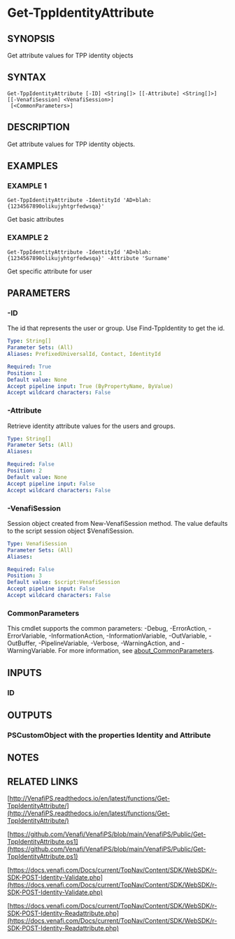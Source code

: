 # Get-TppIdentityAttribute

## SYNOPSIS
Get attribute values for TPP identity objects

## SYNTAX

```
Get-TppIdentityAttribute [-ID] <String[]> [[-Attribute] <String[]>] [[-VenafiSession] <VenafiSession>]
 [<CommonParameters>]
```

## DESCRIPTION
Get attribute values for TPP identity objects.

## EXAMPLES

### EXAMPLE 1
```
Get-TppIdentityAttribute -IdentityId 'AD+blah:{1234567890olikujyhtgrfedwsqa}'
```

Get basic attributes

### EXAMPLE 2
```
Get-TppIdentityAttribute -IdentityId 'AD+blah:{1234567890olikujyhtgrfedwsqa}' -Attribute 'Surname'
```

Get specific attribute for user

## PARAMETERS

### -ID
The id that represents the user or group. 
Use Find-TppIdentity to get the id.

```yaml
Type: String[]
Parameter Sets: (All)
Aliases: PrefixedUniversalId, Contact, IdentityId

Required: True
Position: 1
Default value: None
Accept pipeline input: True (ByPropertyName, ByValue)
Accept wildcard characters: False
```

### -Attribute
Retrieve identity attribute values for the users and groups.

```yaml
Type: String[]
Parameter Sets: (All)
Aliases:

Required: False
Position: 2
Default value: None
Accept pipeline input: False
Accept wildcard characters: False
```

### -VenafiSession
Session object created from New-VenafiSession method. 
The value defaults to the script session object $VenafiSession.

```yaml
Type: VenafiSession
Parameter Sets: (All)
Aliases:

Required: False
Position: 3
Default value: $script:VenafiSession
Accept pipeline input: False
Accept wildcard characters: False
```

### CommonParameters
This cmdlet supports the common parameters: -Debug, -ErrorAction, -ErrorVariable, -InformationAction, -InformationVariable, -OutVariable, -OutBuffer, -PipelineVariable, -Verbose, -WarningAction, and -WarningVariable. For more information, see [about_CommonParameters](http://go.microsoft.com/fwlink/?LinkID=113216).

## INPUTS

### ID
## OUTPUTS

### PSCustomObject with the properties Identity and Attribute
## NOTES

## RELATED LINKS

[http://VenafiPS.readthedocs.io/en/latest/functions/Get-TppIdentityAttribute/](http://VenafiPS.readthedocs.io/en/latest/functions/Get-TppIdentityAttribute/)

[https://github.com/Venafi/VenafiPS/blob/main/VenafiPS/Public/Get-TppIdentityAttribute.ps1](https://github.com/Venafi/VenafiPS/blob/main/VenafiPS/Public/Get-TppIdentityAttribute.ps1)

[https://docs.venafi.com/Docs/current/TopNav/Content/SDK/WebSDK/r-SDK-POST-Identity-Validate.php](https://docs.venafi.com/Docs/current/TopNav/Content/SDK/WebSDK/r-SDK-POST-Identity-Validate.php)

[https://docs.venafi.com/Docs/current/TopNav/Content/SDK/WebSDK/r-SDK-POST-Identity-Readattribute.php](https://docs.venafi.com/Docs/current/TopNav/Content/SDK/WebSDK/r-SDK-POST-Identity-Readattribute.php)


